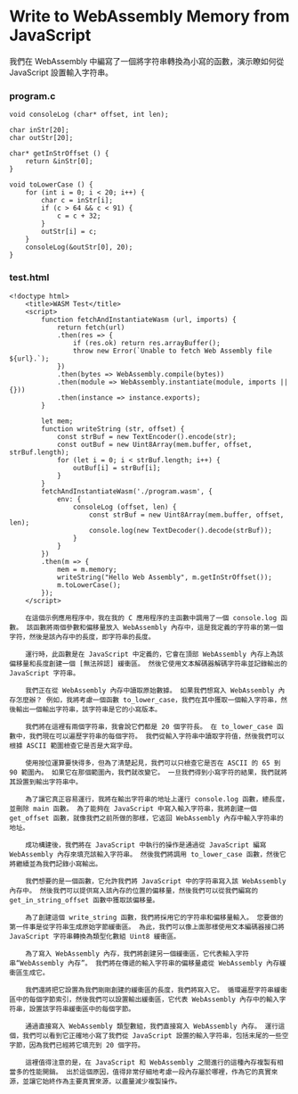 # Write to WebAssembly Memory from JavaScript
我們在 WebAssembly 中編寫了一個將字符串轉換為小寫的函數，演示瞭如何從 JavaScript 設置輸入字符串。
### program.c
```
void consoleLog (char* offset, int len);

char inStr[20];
char outStr[20];

char* getInStrOffset () {
	return &inStr[0];
}

void toLowerCase () {
	for (int i = 0; i < 20; i++) {
		char c = inStr[i];
		if (c > 64 && c < 91) {
			c = c + 32;
		}
		outStr[i] = c;
	}
	consoleLog(&outStr[0], 20);
}
```
### test.html
```
<!doctype html>
	<title>WASM Test</title>
	<script>
		function fetchAndInstantiateWasm (url, imports) {
			return fetch(url)
			.then(res => {
				if (res.ok) return res.arrayBuffer();
				throw new Error(`Unable to fetch Web Assembly file ${url}.`);
			})
			.then(bytes => WebAssembly.compile(bytes))
			.then(module => WebAssembly.instantiate(module, imports || {}))
			.then(instance => instance.exports);
		}

		let mem;
		function writeString (str, offset) {
			const strBuf = new TextEncoder().encode(str);
			const outBuf = new Uint8Array(mem.buffer, offset, strBuf.length);
			for (let i = 0; i < strBuf.length; i++) {
				outBuf[i] = strBuf[i];
			}
		}
		fetchAndInstantiateWasm('./program.wasm', {
			env: {
				consoleLog (offset, len) {
					const strBuf = new Uint8Array(mem.buffer, offset, len);
					console.log(new TextDecoder().decode(strBuf));
				}
			}
		})
		.then(m => {
			mem = m.memory;
			writeString("Hello Web Assembly", m.getInStrOffset());
			m.toLowerCase();
		});
	</script>
```
		在這個示例應用程序中，我在我的 C 應用程序的主函數中調用了一個 console.log 函數。 該函數將兩個參數和偏移量放入 WebAssembly 內存中，這是我定義的字符串的第一個字符，然後是該內存中的長度，即字符串的長度。

		運行時，此函數是在 JavaScript 中定義的，它會在頂部 WebAssembly 內存上為該偏移量和長度創建一個 [無法辨認] 緩衝區。 然後它使用文本解碼器解碼字符串並記錄輸出的 JavaScript 字符串。

		我們正在從 WebAssembly 內存中讀取原始數據。 如果我們想寫入 WebAssembly 內存怎麼辦？ 例如，我將考慮一個函數 to_lower_case，我們在其中獲取一個輸入字符串，然後輸出一個輸出字符串，該字符串是它的小寫版本。

		我們將在這裡有兩個字符串，我會說它們都是 20 個字符長。 在 to_lower_case 函數中，我們現在可以遍歷字符串的每個字符。 我們從輸入字符串中讀取字符值，然後我們可以根據 ASCII 範圍檢查它是否是大寫字母。

		使用按位運算要快得多，但為了清楚起見，我們可以只檢查它是否在 ASCII 的 65 到 90 範圍內。 如果它在那個範圍內，我們就改變它。 一旦我們得到小寫字符的結果，我們就將其設置到輸出字符串中。

		為了讓它真正容易運行，我將在輸出字符串的地址上運行 console.log 函數，總長度，並刪除 main 函數。 為了能夠在 JavaScript 中寫入輸入字符串，我將創建一個 get_offset 函數，就像我們之前所做的那樣，它返回 WebAssembly 內存中輸入字符串的地址。

		成功構建後，我們將在 JavaScript 中執行的操作是通過從 JavaScript 編寫 WebAssembly 內存來填充該輸入字符串。 然後我們將調用 to_lower_case 函數，然後它將繼續並為我們記錄小寫輸出。

		我們想要的是一個函數，它允許我們將 JavaScript 中的字符串寫入該 WebAssembly 內存中。 然後我們可以提供寫入該內存的位置的偏移量，然後我們可以從我們編寫的 get_in_string_offset 函數中獲取該偏移量。

		為了創建這個 write_string 函數，我們將採用它的字符串和偏移量輸入。 您要做的第一件事是從字符串生成原始字節緩衝區。 為此，我們可以像上面那樣使用文本編碼器接口將 JavaScript 字符串轉換為類型化數組 Uint8 緩衝區。

		為了寫入 WebAssembly 內存，我們將創建另一個緩衝區，它代表輸入字符串“WebAssembly 內存”。 我們將在傳遞的輸入字符串的偏移量處從 WebAssembly 內存緩衝區生成它。

		我們還將把它設置為我們剛剛創建的緩衝區的長度，我們將寫入它。 循環遍歷字符串緩衝區中的每個字節索引，然後我們可以設置輸出緩衝區，它代表 WebAssembly 內存中的輸入字符串，設置該字符串緩衝區中的每個字節。

		通過直接寫入 WebAssembly 類型數組，我們直接寫入 WebAssembly 內存。 運行這個，我們可以看到它正確地小寫了我們從 JavaScript 設置的輸入字符串，包括末尾的一些空字節，因為我們已經將它填充到 20 個字符。

		這裡值得注意的是，在 JavaScript 和 WebAssembly 之間進行的這種內存複製有相當多的性能開銷。 出於這個原因，值得非常仔細地考慮一段內存屬於哪裡，作為它的真實來源，並讓它始終作為主要真實來源，以盡量減少複製操作。